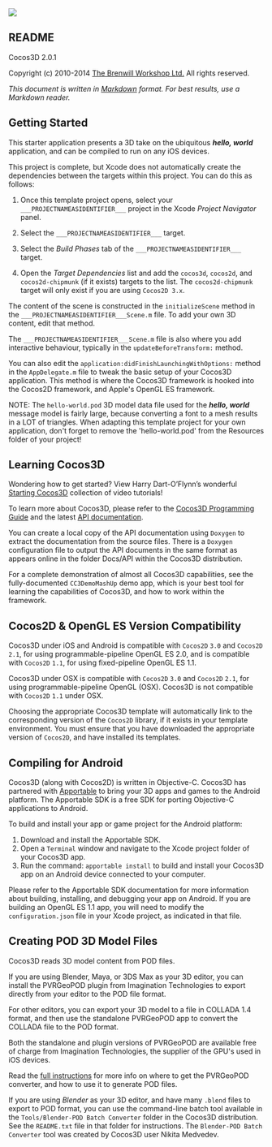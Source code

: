 <img src="http://www.brenwill.com/docs/cocos3d/Logos/cocos3d-Banner-150h.png">

README
----------------------

Cocos3D 2.0.1

Copyright (c) 2010-2014 [The Brenwill Workshop Ltd.](http://www.brenwill.com) All rights reserved.

*This document is written in [Markdown](http://en.wikipedia.org/wiki/Markdown) format. For best results, use a Markdown reader.*


Getting Started
---------------

This starter application presents a 3D take on the ubiquitous ***hello, world*** application,
and can be compiled to run on any iOS devices.

This project is complete, but Xcode does not automatically create the dependencies 
between the targets within this project. You can do this as follows:

1. Once this template project opens, select your `___PROJECTNAMEASIDENTIFIER___` project in the 
   Xcode *Project Navigator* panel.

2. Select the `___PROJECTNAMEASIDENTIFIER___` target.

3. Select the *Build Phases* tab of the `___PROJECTNAMEASIDENTIFIER___` target.

4. Open the *Target Dependencies* list and add the `cocos3d`, `cocos2d`, and `cocos2d-chipmunk` 
   (if it exists) targets to the list. The `cocos2d-chipmunk` target will only exist if you
   are using `Cocos2D 3.x`.

The content of the scene is constructed in the `initializeScene` method in the
`___PROJECTNAMEASIDENTIFIER___Scene.m` file. To add your own 3D content, edit that method.

The `___PROJECTNAMEASIDENTIFIER___Scene.m` file is also where you add interactive behaviour,
typically in the `updateBeforeTransform:` method.

You can also edit the `application:didFinishLaunchingWithOptions:` method in the
`AppDelegate.m` file to tweak the basic setup of your
Cocos3D application. This method is where the Cocos3D framework is hooked into the
Cocos2D framework, and Apple's OpenGL ES framework.

NOTE: The `hello-world.pod` 3D model data file used for the ***hello, world*** message model
is fairly large, because converting a font to a mesh results in a LOT of triangles.
When adapting this template project for your own application, don't forget to remove the
'hello-world.pod' from the Resources folder of your project!


Learning Cocos3D
----------------

Wondering how to get started? View Harry Dart-O’Flynn’s wonderful [Starting Cocos3D](http://www.youtube.com/playlist?list=PLU4bmVOOYXK-fV0Wt-ES5n3k8qTTyqgYu) collection of video tutorials!

To learn more about Cocos3D, please refer to the [Cocos3D Programming Guide](http://brenwill.com/2011/cocos3d-programming-guide/)
and the latest [API documentation](http://brenwill.com/docs/cocos3d/2.0.1/api/).

You can create a local copy of the API documentation using `Doxygen` to extract the documentation
from the source files. There is a `Doxygen` configuration file to output the API documents in the
same format as appears online in the folder Docs/API within the Cocos3D distribution.

For a complete demonstration of almost all Cocos3D capabilities, see the fully-documented
`CC3DemoMashUp` demo app, which is your best tool for learning the capabilities of Cocos3D,
and how to work within the framework.


Cocos2D & OpenGL ES Version Compatibility
-----------------------------------------

Cocos3D under iOS and Android is compatible with `Cocos2D` `3.0` and `Cocos2D` `2.1`, for 
using programmable-pipeline OpenGL ES 2.0, and is compatible with `Cocos2D` `1.1`, for using
fixed-pipeline OpenGL ES 1.1.

Cocos3D under OSX is compatible with `Cocos2D` `3.0` and `Cocos2D` `2.1`, for using 
programmable-pipeline OpenGL (OSX). Cocos3D is not compatible with `Cocos2D` `1.1` under OSX.

Choosing the appropriate Cocos3D template will automatically link to the corresponding version
of the `Cocos2D` library, if it exists in your template environment. You must ensure that you 
have downloaded the appropriate version of `Cocos2D`, and have installed its templates.


Compiling for Android
---------------------

Cocos3D (along with Cocos2D) is written in Objective-C. Cocos3D has partnered with 
[Apportable](http://www.apportable.com) to bring your 3D apps and games to the Android
platform. The Apportable SDK is a free SDK for porting Objective-C applications to Android.

To build and install your app or game project for the Android platform:

1. Download and install the Apportable SDK.
2. Open a `Terminal` window and navigate to the Xcode project folder of your Cocos3D app.
3. Run the command: `apportable install` to build and install your Cocos3D app on an
   Android device connected to your computer.
	
Please refer to the Apportable SDK documentation for more information about building,
installing, and debugging your app on Android. If you are building an OpenGL ES 1.1 app, 
you will need to modify the `configuration.json` file in your Xcode project, as indicated
in that file.


Creating POD 3D Model Files
---------------------------

Cocos3D reads 3D model content from POD files.

If you are using Blender, Maya, or 3DS Max as your 3D editor, you can install the PVRGeoPOD
plugin from Imagination Technologies to export directly from your editor to the POD file format.

For other editors, you can export your 3D model to a file in COLLADA 1.4 format, and then use
the standalone PVRGeoPOD app to convert the COLLADA file to the POD format.

Both the standalone and plugin versions of PVRGeoPOD are available free of charge from
Imagination Technologies, the supplier of the GPU's used in iOS devices.

Read the [full instructions](http://brenwill.com/2011/cocos3d-importing-converting-collada-to-pod/)
for more info on where to get the PVRGeoPOD converter, and how to use it to generate POD files.

If you are using *Blender* as your 3D editor, and have many `.blend` files to export to POD format,
you can use the command-line batch tool available in the `Tools/Blender-POD Batch Converter`
folder in the Cocos3D distribution. See the `README.txt` file in that folder for instructions.
The `Blender-POD Batch Converter` tool was created by Cocos3D user Nikita Medvedev.

